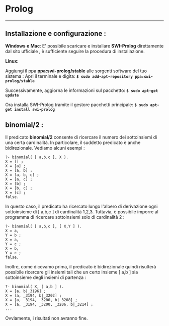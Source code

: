Prolog
===================
----------


Installazione e configurazione :
----------

**Windows** **e** **Mac**:
E' possibile scaricare e installare **SWI-Prolog** direttamente dal sito ufficiale <link>,
è sufficiente seguire la procedura di installazione.

**Linux**:

Aggiungi il ppa **ppa:swi-prolog/stable** alle sorgenti software del tuo sistema :
Apri il terminale e digita:
 **```$ sudo add-apt-repository ppa:swi-prolog/stable ```**

Successivamente, aggiorna le informazioni sul pacchetto:
**```$ sudo apt-get update```**

Ora installa SWI-Prolog tramite il gestore pacchetti principale:
**```$ sudo apt-get install swi-prolog```**

**binomial/2** :
----------

Il predicato **binomial/2** consente di ricercare il numero dei sottoinsiemi di una certa cardinalità. In
particolare, il suddetto predicato è anche bidirezionale. Vediamo alcuni esempi :

```
?- binomial( [ a,b,c ], X ).
X = [] ;
X = [a] ;
X = [a, b] ;
X = [a, b, c] ;
X = [a, c] ;
X = [b] ;
X = [b, c] ;
X = [c] ;
false. 
```
In questo caso, il predicato ha ricercato lungo l'albero di derivazione ogni sottoinsieme di [ a,b,c ] di cardinalità 1,2,3. Tuttavia, è possibile 
imporre al programma di ricercare sottoinsiemi solo di cardinalità 2 :

```
?- binomial( [ a,b,c ], [ X,Y ] ).
X = a,
Y = b ;
X = a,
Y = c ;
X = b,
Y = c ;
false.
```
Inoltre, come dicevamo prima, il predicato è bidirezionale quindi risulterà possibile ricercare gli insiemi tali che un certo insieme [ a,b ] sia sottoinsieme degli insiemi di partenza :

```
?- binomial( X, [ a,b ] ).
X = [a, b|_3196] ;
X = [a, _3194, b|_3202] ;
X = [a, _3194, _3200, b|_3208] ;
X = [a, _3194, _3200, _3206, b|_3214] ;
...
```
Ovviamente, i risultati non avranno fine.

